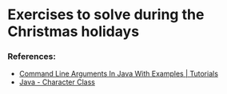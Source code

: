 # Exercises to solve during the Christmas holidays

### References:

- [Command Line Arguments In Java With Examples | Tutorials](https://javatutoring.com/command-line-arguments-java-with-examples/)
- [Java - Character Class](https://www.tutorialspoint.com/java/java_characters.htm)

